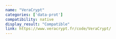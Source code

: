 ```yaml
---
name: "VeraCrypt"
categories: ['data-prot']
compatibility: native
display_result: "Compatible"
link: https://www.veracrypt.fr/code/VeraCrypt/
---
```

